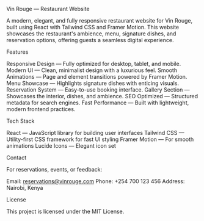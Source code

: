  Vin Rouge — Restaurant Website

A modern, elegant, and fully responsive restaurant website for Vin Rouge, built using React with Tailwind CSS and Framer Motion. This website showcases the restaurant's ambience, menu, signature dishes, and reservation options, offering guests a seamless digital experience.

 Features

Responsive Design — Fully optimized for desktop, tablet, and mobile.
  Modern UI — Clean, minimalist design with a luxurious feel.
  Smooth Animations — Page and element transitions powered by Framer Motion.
  Menu Showcase — Highlights signature dishes with enticing visuals.
  Reservation System — Easy-to-use booking interface.
  Gallery Section — Showcases the interior, dishes, and ambience.
  SEO Optimized — Structured metadata for search engines.
  Fast Performance — Built with lightweight, modern frontend practices.





 Tech Stack

React — JavaScript library for building user interfaces
Tailwind CSS — Utility-first CSS framework for fast UI styling
Framer Motion — For smooth animations
Lucide Icons — Elegant icon set



 Contact

For reservations, events, or feedback:

Email: [reservations@vinrouge.com](mailto:reservations@vinrouge.com)
Phone: +254 700 123 456
Address: Nairobi, Kenya



 License

This project is licensed under the MIT License.
